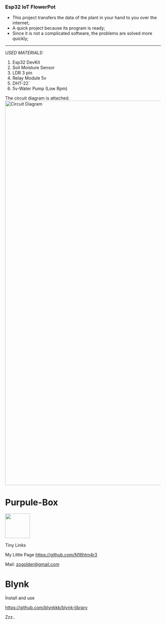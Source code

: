 ### Esp32 IoT FlowerPot

- This project transfers the data of the plant in your hand to you over the internet;
- A quick project because its program is ready;
- Since it is not a complicated software, the problems are solved more quickly;

------------
*USED MATERIALS:*
1. Esp32 DevKit
2. Soil Moisture Sensor
3. LDR 3 pin
4. Relay Module 5v
5. DHT-22`
6. 5v-Water Pump (Low Rpm)

The circuit diagram is attached.
<img width="1246" alt="Circuit Diagram" src="https://user-images.githubusercontent.com/45715192/140814205-afe34688-b134-43a4-8893-999417e7fa05.png">



# Purpule-Box


<img src=https://user-images.githubusercontent.com/45715192/140811588-fd44331b-ed00-4cbc-9ee5-09887fb39540.jpg width="80">


Tiny Links

My Little Page <https://github.com/N16htm4r3>

Mail: zogolder@gmail.com

# Blynk

İnstall and use

https://github.com/blynkkk/blynk-library


Zzz..
